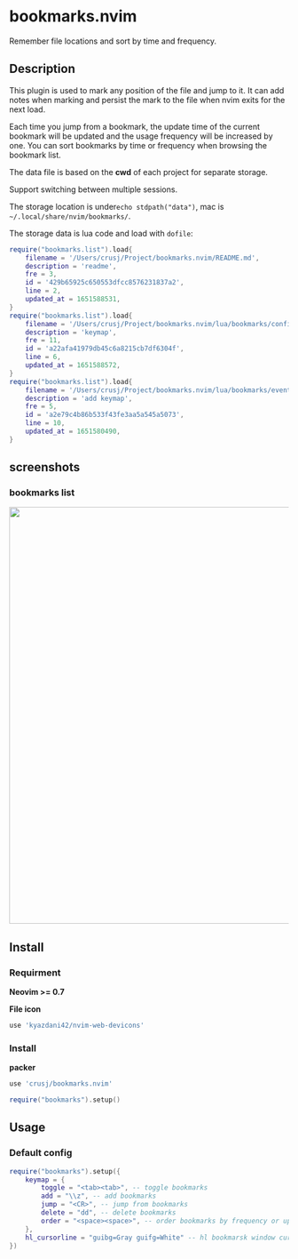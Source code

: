 # bookmarks.nvim
Remember file locations and sort by time and frequency.
## Description

This plugin is used to mark any position of the file and jump to it. It can add notes when marking and persist the mark to the file when nvim exits for the next load. 

Each time you jump from a bookmark, the update time of the current bookmark will be updated and the usage frequency will be increased by one. You can sort bookmarks by time or frequency when browsing the bookmark list.

The data file is based on the **cwd** of each project for separate storage.

Support switching between multiple sessions.

The storage location is under```echo stdpath("data")```, mac is ```~/.local/share/nvim/bookmarks/```.

The storage data is lua code and load with ```dofile```:

```lua
require("bookmarks.list").load{
    filename = '/Users/crusj/Project/bookmarks.nvim/README.md',
    description = 'readme',
    fre = 3,
    id = '429b65925c650553dfcc8576231837a2',
    line = 2,
    updated_at = 1651588531,
}
require("bookmarks.list").load{
    filename = '/Users/crusj/Project/bookmarks.nvim/lua/bookmarks/config.lua',
    description = 'keymap',
    fre = 11,
    id = 'a22afa41979db45c6a8215cb7df6304f',
    line = 6,
    updated_at = 1651588572,
}
require("bookmarks.list").load{
    filename = '/Users/crusj/Project/bookmarks.nvim/lua/bookmarks/event.lua',
    description = 'add keymap',
    fre = 5,
    id = 'a2e79c4b86b533f43fe3aa5a545a5073',
    line = 10,
    updated_at = 1651580490,
}
```

## screenshots

### bookmarks list

<img src="https://github.com/crusj/bookmarks.nvim/blob/main/screenshots/shot1.png" width="750">
		

## Install

### Requirment

**Neovim >= 0.7**

**File icon**

```lua
use 'kyazdani42/nvim-web-devicons'
```
### Install

**packer**

```lua
use 'crusj/bookmarks.nvim'
```

```lua
require("bookmarks").setup()

```


## Usage

### Default config

```lua
require("bookmarks").setup({
	keymap = {
		toggle = "<tab><tab>", -- toggle bookmarks
		add = "\\z", -- add bookmarks
		jump = "<CR>", -- jump from bookmarks
		delete = "dd", -- delete bookmarks
		order = "<space><space>", -- order bookmarks by frequency or updated_time
	},
	hl_cursorline = "guibg=Gray guifg=White" -- hl bookmarsk window cursorline
})
```
